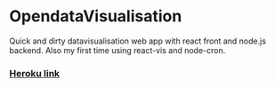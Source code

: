 # OpendataVisualisation
Quick and dirty datavisualisation web app with react front and node.js backend.
Also my first time using react-vis and node-cron.

### [Heroku link](https://opendatavisualisation.herokuapp.com/)
